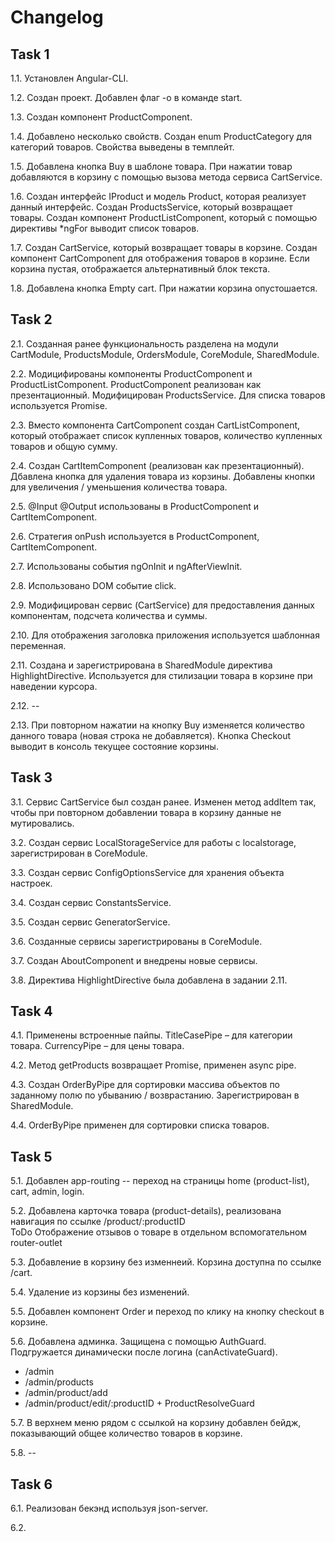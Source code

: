 # Changelog

## Task 1
1.1. Установлен Angular-CLI.

1.2. Создан проект. Добавлен флаг -o в команде start.

1.3. Создан компонент ProductComponent.

1.4. Добавлено несколько свойств. Создан enum ProductCategory для категорий товаров. Свойства выведены в темплейт.

1.5. Добавлена кнопка Buy в шаблоне товара. При нажатии товар добавляются в корзину с помощью вызова метода сервиса CartService.

1.6. Создан интерфейс IProduct и модель Product, которая реализует данный интерфейс. Создан ProductsService, который возвращает товары. Создан компонент ProductListComponent, который c помощью директивы *ngFor выводит список товаров.

1.7. Создан CartService, который возвращает товары в корзине. Создан компонент CartComponent для отображения товаров в корзине. Если корзина пустая, отображается альтернативный блок текста.

1.8. Добавлена кнопка Empty cart. При нажатии корзина опустошается.

## Task 2
2.1. Созданная ранее функциональность разделена на модули CartModule, ProductsModule, OrdersModule, CoreModule, SharedModule.

2.2. Модицифированы компоненты ProductComponent и ProductListComponent. ProductComponent реализован как презентационный. Модифицирован ProductsService. Для списка товаров используется Promise.

2.3. Вместо компонента CartComponent создан CartListComponent, который отображает список купленных товаров, количество купленных товаров и общую сумму. 

2.4. Создан CartItemComponent (реализован как презентационный). Дбавлена кнопка для удаления товара из корзины. Добавлены кнопки для увеличения / уменьшения количества товара.

2.5. @Input @Output использованы в ProductComponent и CartItemComponent.

2.6. Стратегия onPush используется в ProductComponent, CartItemComponent. 

2.7. Использованы события ngOnInit и ngAfterViewInit.

2.8. Использовано DOM событие click.

2.9. Модифицирован сервис (CartService) для предоставления данных компонентам, подсчета количества и суммы.

2.10. Для отображения заголовка приложения используется шаблонная переменная.

2.11. Создана и зарегистрирована в SharedModule директива HighlightDirective. Используется для стилизации товара в корзине при наведении курсора.

2.12. --

2.13. При повторном нажатии на кнопку Buy изменяется количество данного товара (новая строка не добавляется). Кнопка Checkout выводит в консоль текущее состояние корзины.

## Task 3
3.1. Сервис CartService был создан ранее. Изменен метод addItem так, чтобы при повторном добавлении товара в корзину данные не мутировались.

3.2. Создан сервис LocalStorageService для работы с localstorage, зарегистрирован в CoreModule.

3.3. Создан сервис ConfigOptionsService для хранения объекта настроек.

3.4. Создан сервис ConstantsService.

3.5. Создан сервис GeneratorService.

3.6. Созданные сервисы зарегистрированы в CoreModule.

3.7. Создан AboutComponent и внедрены новые сервисы.

3.8. Директива HighlightDirective была добавлена в задании 2.11.

## Task 4
4.1. Применены встроенные пайпы. TitleCasePipe – для категории товара. CurrencyPipe – для цены товара.

4.2. Метод getProducts возвращает Promise, применен async pipe.

4.3. Создан OrderByPipe для сортировки массива объектов по заданному полю по убыванию / возврастанию. Зарегистрирован в SharedModule.

4.4. OrderByPipe применен для сортировки списка товаров.

## Task 5
5.1. Добавлен app-routing -- переход на страницы home (product-list), cart, admin, login.

5.2. Добавлена карточка товара (product-details), реализована навигация по ссылке /product/:productID  
ToDo Отображение отзывов о товаре в отдельном вспомогательном router-outlet

5.3. Добавление в корзину без изменнеий. Корзина доступна по ссылке /cart.

5.4. Удаление из корзины без изменений.

5.5. Добавлен компонент Order и переход по клику на кнопку checkout в корзине.

5.6. Добавлена админка. Защищена с помощью AuthGuard. Подгружается динамически после логина (canActivateGuard).
* /admin
* /admin/products
* /admin/product/add
* /admin/product/edit/:productID + ProductResolveGuard  

5.7. В верхнем меню рядом с ссылкой на корзину добавлен бейдж, показывающий общее количество товаров в корзине.

5.8. --

## Task 6
6.1. Реализован бекэнд используя json-server.

6.2.
